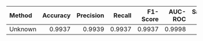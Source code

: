 | Method   |   Accuracy |   Precision |   Recall |   F1-Score |   AUC-ROC |   Sample Size |
|:---------|-----------:|------------:|---------:|-----------:|----------:|--------------:|
| Unknown  |     0.9937 |      0.9939 |   0.9937 |     0.9937 |    0.9998 |          2100 |